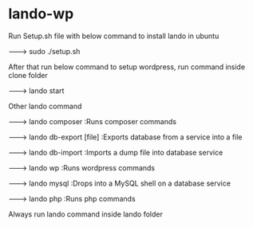 # lando-wp

Run Setup.sh file with below command to install lando in ubuntu

---> sudo ./setup.sh

After that run below command to setup wordpress, run command inside clone folder

---> lando start

Other lando command

---> lando composer             :Runs composer commands

---> lando db-export [file]     :Exports database from a service into a file

---> lando db-import <file>     :Imports a dump file into database service
  
---> lando wp                   :Runs wordpress commands

---> lando mysql                :Drops into a MySQL shell on a database service

---> lando php                  :Runs php commands


Always run lando command inside lando folder
